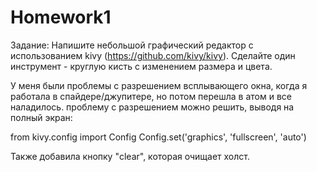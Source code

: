 # Homework1
Задание:
Напишите небольшой графический редактор с использованием kivy (https://github.com/kivy/kivy).
Сделайте один инструмент - круглую кисть с изменением размера и цвета.

У меня были проблемы с разрешением всплывающего окна, когда я работала в спайдере/джупитере, но потом перешла в атом и все наладилось. проблему с разрешением можно решить, выводя на полный экран:

from kivy.config import Config
Config.set('graphics', 'fullscreen', 'auto')

Также добавила кнопку "clear", которая очищает холст.
